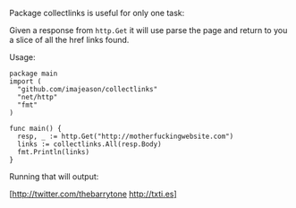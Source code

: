 Package collectlinks is useful for only one task:

Given a response from `http.Get` it will use parse the page and
return to you a slice of all the href links found.

Usage:

    package main
    import (
      "github.com/imajeason/collectlinks"
      "net/http"
      "fmt"
    )

    func main() {
      resp, _ := http.Get("http://motherfuckingwebsite.com")
      links := collectlinks.All(resp.Body)
      fmt.Println(links)
    }


Running that will output:

   [http://twitter.com/thebarrytone http://txti.es]
